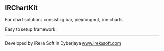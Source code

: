 ## IRChartKit


For chart solutions consisting bar, pie/dougnut, line charts.

Easy to setup framework.

----

Developed by iReka Soft in Cyberjaya
www.irekasoft.com
